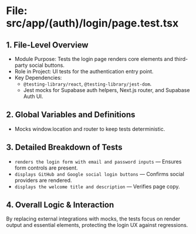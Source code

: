 # File: src/app/(auth)/login/page.test.tsx

## 1. File-Level Overview

- Module Purpose: Tests the login page renders core elements and third-party social buttons.
- Role in Project: UI tests for the authentication entry point.
- Key Dependencies:
  - `@testing-library/react`, `@testing-library/jest-dom`.
  - Jest mocks for Supabase auth helpers, Next.js router, and Supabase Auth UI.

## 2. Global Variables and Definitions

- Mocks window.location and router to keep tests deterministic.

## 3. Detailed Breakdown of Tests

- `renders the login form with email and password inputs` — Ensures form controls are present.
- `displays GitHub and Google social login buttons` — Confirms social providers are rendered.
- `displays the welcome title and description` — Verifies page copy.

## 4. Overall Logic & Interaction

By replacing external integrations with mocks, the tests focus on render output and essential elements, protecting the login UX against regressions.
